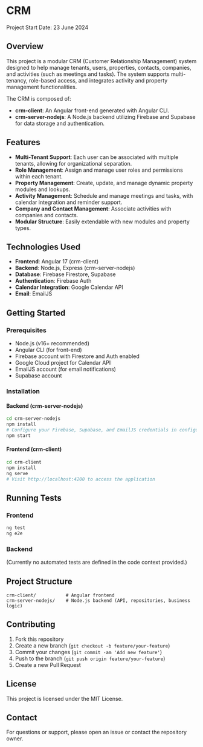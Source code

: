 # CRM

Project Start Date: 23 June 2024

## Overview

This project is a modular CRM (Customer Relationship Management) system designed to help manage tenants, users, properties, contacts, companies, and activities (such as meetings and tasks). The system supports multi-tenancy, role-based access, and integrates activity and property management functionalities.

The CRM is composed of:
- **crm-client**: An Angular front-end generated with Angular CLI.
- **crm-server-nodejs**: A Node.js backend utilizing Firebase and Supabase for data storage and authentication.

## Features

- **Multi-Tenant Support**: Each user can be associated with multiple tenants, allowing for organizational separation.
- **Role Management**: Assign and manage user roles and permissions within each tenant.
- **Property Management**: Create, update, and manage dynamic property modules and lookups.
- **Activity Management**: Schedule and manage meetings and tasks, with calendar integration and reminder support.
- **Company and Contact Management**: Associate activities with companies and contacts.
- **Modular Structure**: Easily extendable with new modules and property types.

## Technologies Used

- **Frontend**: Angular 17 (crm-client)
- **Backend**: Node.js, Express (crm-server-nodejs)
- **Database**: Firebase Firestore, Supabase
- **Authentication**: Firebase Auth
- **Calendar Integration**: Google Calendar API
- **Email**: EmailJS

## Getting Started

### Prerequisites

- Node.js (v16+ recommended)
- Angular CLI (for front-end)
- Firebase account with Firestore and Auth enabled
- Google Cloud project for Calendar API
- EmailJS account (for email notifications)
- Supabase account

### Installation

#### Backend (crm-server-nodejs)
```bash
cd crm-server-nodejs
npm install
# Configure your Firebase, Supabase, and EmailJS credentials in configuration/config.js
npm start
```

#### Frontend (crm-client)
```bash
cd crm-client
npm install
ng serve
# Visit http://localhost:4200 to access the application
```

## Running Tests

### Frontend
```bash
ng test
ng e2e
```

### Backend
(Currently no automated tests are defined in the code context provided.)

## Project Structure

```
crm-client/           # Angular frontend
crm-server-nodejs/    # Node.js backend (API, repositories, business logic)
```

## Contributing

1. Fork this repository
2. Create a new branch (`git checkout -b feature/your-feature`)
3. Commit your changes (`git commit -am 'Add new feature'`)
4. Push to the branch (`git push origin feature/your-feature`)
5. Create a new Pull Request

## License

This project is licensed under the MIT License.

## Contact

For questions or support, please open an issue or contact the repository owner.
